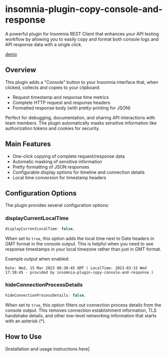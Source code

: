 # insomnia-plugin-copy-console-and-response

A powerful plugin for Insomnia REST Client that enhances your API testing workflow by allowing you to easily copy and format both console logs and API response data with a single click.

[demo](https://github.com/user-attachments/assets/fe2669da-be2e-4355-a00b-08f1ca39644c)



## Overview

This plugin adds a "Console" button to your Insomnia interface that, when clicked, collects and copies to your clipboard:
- Request timestamp and response time metrics
- Complete HTTP request and response headers
- Formatted response body (with pretty-printing for JSON)

Perfect for debugging, documentation, and sharing API interactions with team members. The plugin automatically masks sensitive information like authorization tokens and cookies for security.

## Main Features

- One-click copying of complete request/response data
- Automatic masking of sensitive information
- Pretty formatting of JSON responses
- Configurable display options for timeline and connection details
- Local time conversion for timestamp headers

## Configuration Options

The plugin provides several configuration options:

### displayCurrentLocalTime

```javascript
displayCurrentLocalTime: false,
```

When set to `true`, this option adds the local time next to Date headers in GMT format in the console output. This is helpful when you need to see response timestamps in your local timezone rather than just in GMT format.

Example output when enabled:
```
Date: Wed, 15 Mar 2023 08:30:45 GMT ( LocalTime: 2023-03-15 Wed 17:30:45 - provided by insomnia-plugin-copy-console-and-response )
```

### hideConnectionProcessDetails

```javascript
hideConnectionProcessDetails: false,
```

When set to `true`, this option filters out connection process details from the console output. This removes connection establishment information, TLS handshake details, and other low-level networking information that starts with an asterisk (*).


## How to Use

[Installation and usage instructions here]

